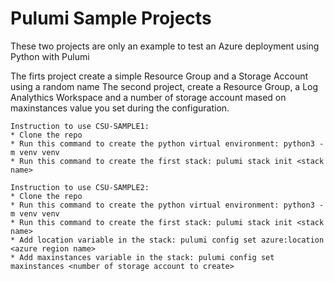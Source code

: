# Pulumi Sample Projects
These two projects are only an example to test an Azure deployment using Python with Pulumi

The firts project create a simple Resource Group and a Storage Account using a random name
The second project, create a Resource Group, a Log Analythics Workspace and a number of storage account mased on maxinstances value you set during the configuration. 

```CSU-SAMPLE1
Instruction to use CSU-SAMPLE1:
* Clone the repo
* Run this command to create the python virtual environment: python3 -m venv venv
* Run this command to create the first stack: pulumi stack init <stack name>
```

```CSU-SAMPLE2
Instruction to use CSU-SAMPLE2:
* Clone the repo
* Run this command to create the python virtual environment: python3 -m venv venv
* Run this command to create the first stack: pulumi stack init <stack name>
* Add location variable in the stack: pulumi config set azure:location <azure region name>
* Add maxinstances variable in the stack: pulumi config set maxinstances <number of storage account to create>
```
